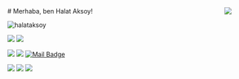 <img align='right' src="https://github-readme-stats.vercel.app/api?username=halataksoy&show_icons=true">
# Merhaba, ben Halat Aksoy! 
<p align="left"> <img src="https://komarev.com/ghpvc/?username=halataksoy" alt="halataksoy" /> </p>

[![](https://img.shields.io/twitter/follow/Halataksoy?style=social)](https://twitter.com/Halataksoy)
[![](https://img.shields.io/github/followers/halataksoy?style=social)](https://github.com/halataksoy)



[![](https://img.shields.io/badge/twitter-%231DA1F2.svg?&style=for-the-badge&logo=twitter&logoColor=white)](https://twitter.com/Halataksoy)
[![](https://img.shields.io/badge/instagram-%23E4405F.svg?&style=for-the-badge&logo=instagram&logoColor=white)](https://www.instagram.com/halataksoy/)
[![Mail Badge](https://img.shields.io/badge/halat.aksoy2000@gmail.com-c14438?style=for-the-badge&logo=Gmail&logoColor=white&link=mailto:halat.aksoy2000@gmail.com)](mailto:halat.aksoy2000@gmail.com)

[![](https://img.shields.io/twitter/follow/Halataksoy?style=social)](https://twitter.com/Halataksoy)
[![](https://img.shields.io/github/followers/halataksoy?style=social)](https://github.com/halataksoy)
[![](https://img.shields.io/badge/linkedin-%230077B5.svg?&style=for-the-badge&logo=linkedin&logoColor=white)](https://www.linkedin.com/in/halat-aksoy-699177202/)
